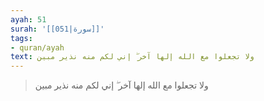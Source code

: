 ```yaml
---
ayah: 51
surah: '[[051|سورة]]'
tags:
- quran/ayah
text: ولا تجعلوا مع الله إلها آخر ۖ إني لكم منه نذير مبين
---
```

> ولا تجعلوا مع الله إلها آخر ۖ إني لكم منه نذير مبين
